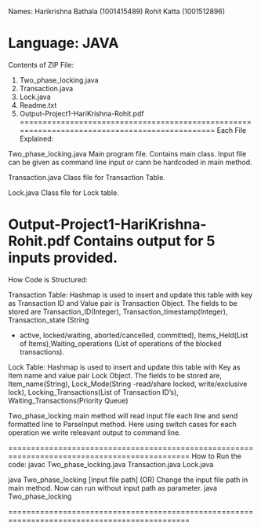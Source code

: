 Names:
Harikrishna Bathala (1001415489)
Rohit Katta (1001512896)

Language: JAVA
==============================================================================================
Contents of ZIP File:
1. Two_phase_locking.java
2. Transaction.java
3. Lock.java
4. Readme.txt
5. Output-Project1-HariKrishna-Rohit.pdf
==============================================================================================
Each File Explained:

Two_phase_locking.java
Main program file. Contains main class. Input file can be given as command line input 
or cann be hardcoded in main method.

Transaction.java
Class file for Transaction Table. 

Lock.java
Class file for Lock table.

Output-Project1-HariKrishna-Rohit.pdf
Contains output for 5 inputs provided.
==============================================================================================
How Code is Structured:

Transaction Table: Hashmap is used to insert and update this table with key as
Transaction ID and Value pair is Transaction Object. The fields to be stored are
Transaction_ID(Integer), Transaction_timestamp(Integer), Transaction_state (String
- active, locked/waiting, aborted/cancelled, committed), Items_Held(List of
Items),Waiting_operations (List of operations of the blocked transactions).

Lock Table: Hashmap is used to insert and update this table with Key as Item name
and value pair Lock Object. The fields to be stored are, Item_name(String),
Lock_Mode(String -read/share locked, write/exclusive lock),
Locking_Transactions(List of Transaction ID’s), Waiting_Transactions(Priority
Queue)

Two_phase_locking main method will read input file each line and send formatted line to ParseInput
method. Here using switch cases for each operation we write releavant output to command line.

==============================================================================================
How to Run the code:
javac Two_phase_locking.java Transaction.java Lock.java

java Two_phase_locking [input file path]
(OR)
Change the input file path in main method. Now can run without input path as parameter.
java Two_phase_locking

==============================================================================================
